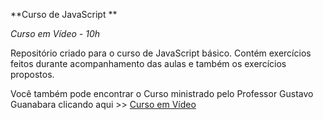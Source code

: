 **Curso de JavaScript **  

_Curso em Vídeo - 10h_

Repositório criado para o curso de JavaScript básico. Contém exercícios feitos durante acompanhamento das aulas e também os exercícios propostos.



Você também pode encontrar o Curso ministrado pelo Professor Gustavo Guanabara clicando aqui >> [Curso em Vídeo](https://www.cursoemvideo.com/)

